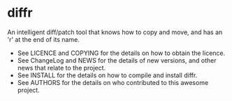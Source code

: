 diffr
=============
An intelligent diff/patch tool that knows how to copy and move, and has an 'r' at the end of its name.

* See LICENCE and COPYING for the details on how to obtain the licence.
* See ChangeLog and NEWS for the details of new versions, and other news that relate to the project.
* See INSTALL for the details on how to compile and install diffr.
* See AUTHORS for the details on who contributed to this awesome project.
